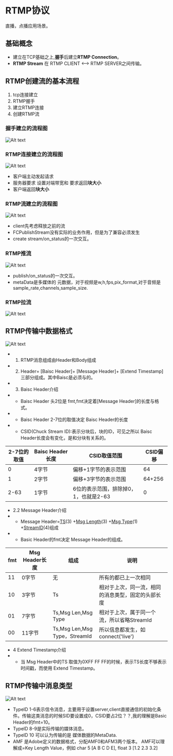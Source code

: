 # RTMP协议

直播，点播应用场景。


## 基础概念

- 建立在TCP基础之上,**握手**后建立**RTMP Connection**。
- **RTMP Stream** 在 RTMP CLIENT <--> RTMP SERVER之间传输。

## RTMP创建流的基本流程

1. tcp连接建立
2. RTMP握手
3. 建立RTMP连接
4. 创建RTMP流

### 握手建立的流程图
![Alt text](imgs/ws.png)
### RTMP连接建立的流程图
![Alt text](imgs/lj.png)

- 客户端主动发起请求
- 服务器要求 设置对端带宽和 要求返回**块大小**
- 客户端返回**块大小**
### RTMP流建立的流程图
![Alt text](imgs/stream.png)
- client先考虑释放之前的流
- FCPublishStream没有实际的业务作用，但是为了兼容必须发生
- create stream/on_status的一次交互。
### RTMP推流
![Alt text](imgs/publish.png)
- publish/on_status的一次交互。
- metaData是多媒体的 元数据，对于视频是w,h,fps,pix_format,对于音频是sample_rate,channels,sample_size.

### RTMP拉流
![Alt text](imgs/pull.png)

## RTMP传输中数据格式

![Alt text](imgs/msg.png)

- 1. RTMP消息组成由Header和Body组成
- 2. Header= [Baisc Header]+ [Message Header]+ [Extend Timestamp]三部分组成。其中Baisc是必须与的。
- 3. Baisc Header介绍
- - Baisc Header 头2位是 fmt,fmt决定着[Message Header]的长度与格式。
- - Baisc Header 2-7位的取值决定 Baisc Header的长度
- - CSID(Chuck Stream ID):表示分块后，块的ID，可见之所以 Baisc Header长度会有变化，是和分块有关系的。

| 2-7位的取值| Baisc Header长度|CSID取值范围|CSID偏移|
|-|-|-|-|
|0|4字节|偏移+1字节的表示范围|64|
|1|2字节|偏移+3字节的表示范围|64+256|
|2-63|1字节|6位的表示范围，排除掉0，1，也就是2-63|0|
- 2.2 Message Header介绍
- - Message Header=[TS](3)(3) +[Msg Length](3)(3) +[Msg Type](1)(1) +[StreamID](4)(4)组成
- - Basic Header的fmt决定 Message Header的组成。

| fmt| Msg Header长度|组成|说明|
|-|-|-|-|
|11|0字节|无|所有的都已上一次相同
|10|3字节|Ts|相对于上次，同一流，相同的消息类型，固定的头部长度
|01|7字节|Ts,Msg Len,Msg Type|相对于上次，属于同一个流，所以省略StreamId
|00|11字节|Ts,Msg Len,Msg Type，StreamId|所以信息都发生，如connect('live')
- 4  Extend Timestamp介绍
- - 当 Msg Header中的TS 取值为0XFF FF FF的时候，表示TS长度不够表示时间戳，而使用 Extend Timestamp。

## RTMP传输中消息类型
![Alt text](imgs/type.png)
- TypeID 1-6表示信令消息，主要用于设置server,client直接通信的初始化条件。传输这类消息的时候SID要设置成0，CSID要占2位？？,我的理解是Basic Header的fmt=10。
- TypeID 8-9是实际传输的媒体消息。
- TypeID 10 可以认为传输的是 媒体数据的MetaData.
- AMF 是Adobe定义的数据格式，分配AMF0和AFM3两个版本。 AMF可以理解成=Key Length Value，例如 char 5 [A B C D E], float 3 [1.2 2.3 3.2]